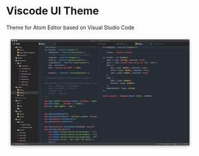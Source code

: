 # Viscode UI Theme

Theme for Atom Editor based on Visual Studio Code


![image of viscode theme](./assets/img/viscode.png)
